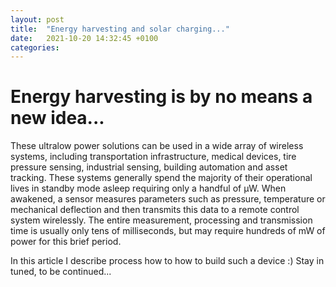 ```yaml
---
layout: post
title:  "Energy harvesting and solar charging..."
date:   2021-10-20 14:32:45 +0100
categories:
---
```


# Energy harvesting is by no means a new idea...
These ultralow power solutions can be used in a wide array of wireless systems, including transportation infrastructure, medical devices, tire pressure sensing, industrial sensing, building automation and asset tracking. These systems generally spend the majority of their operational lives in standby mode asleep requiring only a handful of µW. When awakened, a sensor measures parameters such as pressure, temperature or mechanical deflection and then transmits this data to a remote control system wirelessly. The entire measurement, processing and transmission time is usually only tens of milliseconds, but may require hundreds of mW of power for this brief period.

In this article I describe process how to how to build such a device :)
Stay in tuned, to be continued...
